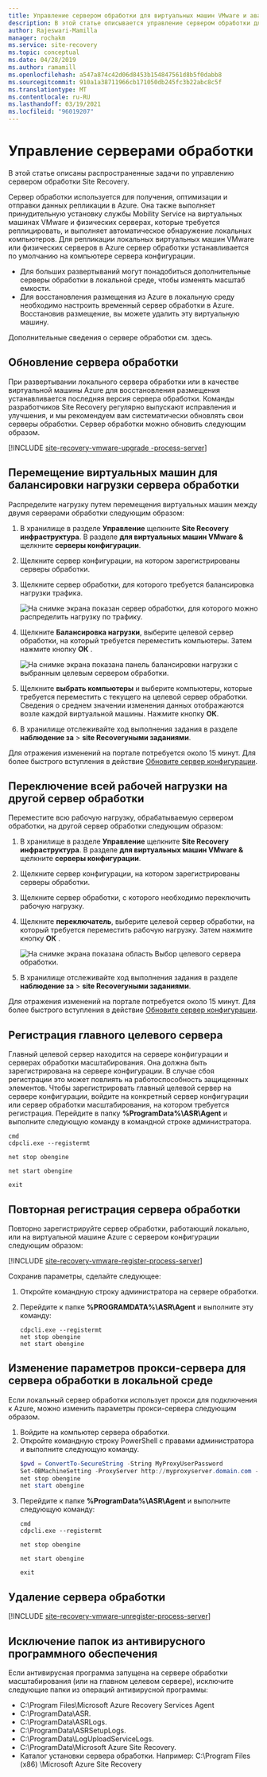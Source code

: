 ```yaml
---
title: Управление сервером обработки для виртуальных машин VMware и аварийного восстановления физического сервера в Azure Site Recovery
description: В этой статье описывается управление сервером обработки для аварийного восстановления виртуальных машин VMware или физических серверов с помощью Azure Site Recovery.
author: Rajeswari-Mamilla
manager: rochakm
ms.service: site-recovery
ms.topic: conceptual
ms.date: 04/28/2019
ms.author: ramamill
ms.openlocfilehash: a547a874c42d06d8453b154847561d8b5f0dabb8
ms.sourcegitcommit: 910a1a38711966cb171050db245fc3b22abc8c5f
ms.translationtype: MT
ms.contentlocale: ru-RU
ms.lasthandoff: 03/19/2021
ms.locfileid: "96019207"
---
```

# <a name="manage-process-servers"></a>Управление серверами обработки

В этой статье описаны распространенные задачи по управлению сервером обработки Site Recovery.

Сервер обработки используется для получения, оптимизации и отправки данных репликации в Azure. Она также выполняет принудительную установку службы Mobility Service на виртуальных машинах VMware и физических серверах, которые требуется реплицировать, и выполняет автоматическое обнаружение локальных компьютеров. Для репликации локальных виртуальных машин VMware или физических серверов в Azure сервер обработки устанавливается по умолчанию на компьютере сервера конфигурации. 

- Для больших развертываний могут понадобиться дополнительные серверы обработки в локальной среде, чтобы изменять масштаб емкости.
- Для восстановления размещения из Azure в локальную среду необходимо настроить временный сервер обработки в Azure. Восстановив размещение, вы можете удалить эту виртуальную машину. 

Дополнительные сведения о сервере обработки см. здесь.


## <a name="upgrade-a-process-server"></a>Обновление сервера обработки

При развертывании локального сервера обработки или в качестве виртуальной машины Azure для восстановления размещения устанавливается последняя версия сервера обработки. Команды разработчиков Site Recovery регулярно выпускают исправления и улучшения, и мы рекомендуем вам систематически обновлять свои серверы обработки. Сервер обработки можно обновить следующим образом.

[!INCLUDE [site-recovery-vmware-upgrade -process-server](../../includes/site-recovery-vmware-upgrade-process-server-internal.md)]


## <a name="move-vms-to-balance-the-process-server-load"></a>Перемещение виртуальных машин для балансировки нагрузки сервера обработки

Распределите нагрузку путем перемещения виртуальных машин между двумя серверами обработки следующим образом:

1. В хранилище в разделе **Управление** щелкните **Site Recovery инфраструктура**. В разделе **для виртуальных машин VMware &** щелкните **серверы конфигурации**.
2. Щелкните сервер конфигурации, на котором зарегистрированы серверы обработки.
3. Щелкните сервер обработки, для которого требуется балансировка нагрузки трафика.

    ![На снимке экрана показан сервер обработки, для которого можно распределить нагрузку по трафику.](media/vmware-azure-manage-process-server/LoadBalance.png)

4. Щелкните **Балансировка нагрузки**, выберите целевой сервер обработки, на который требуется переместить компьютеры. Затем нажмите кнопку **ОК** .

    ![На снимке экрана показана панель балансировки нагрузки с выбранным целевым сервером обработки.](media/vmware-azure-manage-process-server/LoadPS.PNG)

2. Щелкните **выбрать компьютеры** и выберите компьютеры, которые требуется переместить с текущего на целевой сервер обработки. Сведения о среднем значении изменения данных отображаются возле каждой виртуальной машины. Нажмите кнопку **ОК**. 
3. В хранилище отслеживайте ход выполнения задания в разделе **наблюдение за**  >  **site Recoveryными заданиями**.

Для отражения изменений на портале потребуется около 15 минут. Для более быстрого вступления в действие [Обновите сервер конфигурации](vmware-azure-manage-configuration-server.md#refresh-configuration-server).

## <a name="switch-an-entire-workload-to-another-process-server"></a>Переключение всей рабочей нагрузки на другой сервер обработки

Переместите всю рабочую нагрузку, обрабатываемую сервером обработки, на другой сервер обработки следующим образом:

1. В хранилище в разделе **Управление** щелкните **Site Recovery инфраструктура**. В разделе **для виртуальных машин VMware &** щелкните **серверы конфигурации**.
2. Щелкните сервер конфигурации, на котором зарегистрированы серверы обработки.
3. Щелкните сервер обработки, с которого необходимо переключить рабочую нагрузку.
4. Щелкните **переключатель**, выберите целевой сервер обработки, на который требуется переместить рабочую нагрузку. Затем нажмите кнопку **ОК** .

    ![На снимке экрана показана область Выбор целевого сервера обработки.](media/vmware-azure-manage-process-server/Switch.PNG)

5. В хранилище отслеживайте ход выполнения задания в разделе **наблюдение за**  >  **site Recoveryными заданиями**.

Для отражения изменений на портале потребуется около 15 минут. Для более быстрого вступления в действие [Обновите сервер конфигурации](vmware-azure-manage-configuration-server.md#refresh-configuration-server).

## <a name="register-a-master-target-server"></a>Регистрация главного целевого сервера

Главный целевой сервер находится на сервере конфигурации и серверах обработки масштабирования. Она должна быть зарегистрирована на сервере конфигурации. В случае сбоя регистрации это может повлиять на работоспособность защищенных элементов. Чтобы зарегистрировать главный целевой сервер на сервере конфигурации, войдите на конкретный сервер конфигурации или сервер обработки масштабирования, на котором требуется регистрация. Перейдите в папку **%ProgramData%\ASR\Agent** и выполните следующую команду в командной строке администратора.

   ```
   cmd
   cdpcli.exe --registermt

   net stop obengine

   net start obengine

   exit
   ```

## <a name="reregister-a-process-server"></a>Повторная регистрация сервера обработки

Повторно зарегистрируйте сервер обработки, работающий локально, или на виртуальной машине Azure с сервером конфигурации следующим образом:

[!INCLUDE [site-recovery-vmware-register-process-server](../../includes/site-recovery-vmware-register-process-server.md)]

Сохранив параметры, сделайте следующее:

1. Откройте командную строку администратора на сервере обработки.
2. Перейдите к папке **%PROGRAMDATA%\ASR\Agent** и выполните эту команду:

    ```
    cdpcli.exe --registermt
    net stop obengine
    net start obengine
    ```

## <a name="modify-proxy-settings-for-an-on-premises-process-server"></a>Изменение параметров прокси-сервера для сервера обработки в локальной среде

Если локальный сервер обработки использует прокси для подключения к Azure, можно изменить параметры прокси-сервера следующим образом.

1. Войдите на компьютер сервера обработки. 
2. Откройте командную строку PowerShell с правами администратора и выполните следующую команду.
   ```powershell
   $pwd = ConvertTo-SecureString -String MyProxyUserPassword
   Set-OBMachineSetting -ProxyServer http://myproxyserver.domain.com -ProxyPort PortNumber –ProxyUserName domain\username -ProxyPassword $pwd
   net stop obengine
   net start obengine
   ```
2. Перейдите к папке **%ProgramData%\ASR\Agent** и выполните следующую команду:
   ```
   cmd
   cdpcli.exe --registermt

   net stop obengine

   net start obengine

   exit
   ```

## <a name="remove-a-process-server"></a>Удаление сервера обработки

[!INCLUDE [site-recovery-vmware-unregister-process-server](../../includes/site-recovery-vmware-unregister-process-server.md)]

## <a name="exclude-folders-from-anti-virus-software"></a>Исключение папок из антивирусного программного обеспечения

Если антивирусная программа запущена на сервере обработки масштабирования (или на главном целевом сервере), исключите следующие папки из операций антивирусной программы:


- C:\Program Files\Microsoft Azure Recovery Services Agent
- C:\ProgramData\ASR.
- C:\ProgramData\ASRLogs.
- C:\ProgramData\ASRSetupLogs.
- C:\ProgramData\LogUploadServiceLogs.
- C:\ProgramData\Microsoft Azure Site Recovery.
- Каталог установки сервера обработки. Например: C:\Program Files (x86) \Microsoft Azure Site Recovery